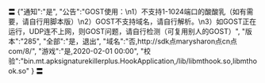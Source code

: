 〓
{"通知":"是",
"公告":"GOST使用：\n1）不支持1-1024端口的酸酸乳（如有需要，请自行用脚本版）\n2）GOST不支持域名，请自行解析。\n3）如GOST正在运行，UDP连不上网，则GOST问题，请自行检测（可复用别人的GOST）",
"版本":"285",
"全部":"是，退出",
"域名":"否,http://sdk点marysharon点cn点com/8/",
"游戏":"是,2020-02-01 00:00",
"校验":"bin.mt.apksignaturekillerplus.HookApplication,/lib/libmthook.so,libmthook.so"
}
〓
